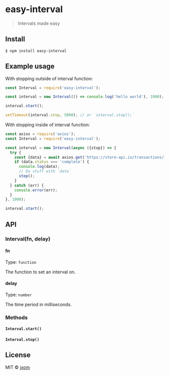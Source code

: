 # easy-interval

> Intervals made easy

## Install

```
$ npm install easy-interval
```

## Example usage

With stopping outside of interval function:

```js
const Interval = require('easy-interval');

const interval = new Interval(() => console.log('hello world'), 1000);

interval.start();

setTimeout(interval.stop, 5000); // or `interval.stop();`
```

With stopping inside of interval function:

```js
const axios = require('axios');
const Interval = require('easy-interval');

const interval = new Interval(async ({stop}) => {
  try {
    const {data} = await axios.get('https://store-api.io/transactions/1');
    if (data.status === 'complete') {
      console.log(data);
      // Do stuff with `data`
      stop();
    }
  } catch (err) {
    console.error(err);
  }
}, 1000);

interval.start();
```


## API

### Interval(fn, delay)

#### fn

Type: `function`

The function to set an interval on.

#### delay

Type: `number`

The time period in milliseconds.

### Methods

#### `Interval.start()`

#### `Interval.stop()`

## License

MIT © [jxom](http://jxom.io)
